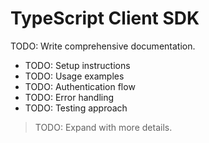 <!-- file: sdks/typescript/docs/README.md -->
<!-- version: 1.0.0 -->
<!-- guid: 5c388dff-311d-46b5-b0a5-836691b01004 -->

# TypeScript Client SDK

TODO: Write comprehensive documentation.

- TODO: Setup instructions
- TODO: Usage examples
- TODO: Authentication flow
- TODO: Error handling
- TODO: Testing approach

> TODO: Expand with more details.

